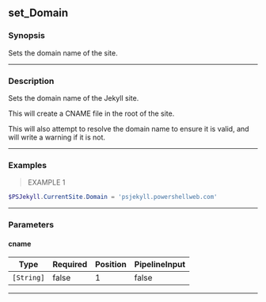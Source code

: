 set_Domain
----------

### Synopsis
Sets the domain name of the site.

---

### Description

Sets the domain name of the Jekyll site.  

This will create a CNAME file in the root of the site.

This will also attempt to resolve the domain name to ensure it is valid, and will write a warning if it is not.

---

### Examples
> EXAMPLE 1

```PowerShell
$PSJekyll.CurrentSite.Domain = 'psjekyll.powershellweb.com'
```

---

### Parameters
#### **cname**

|Type      |Required|Position|PipelineInput|
|----------|--------|--------|-------------|
|`[String]`|false   |1       |false        |

---
